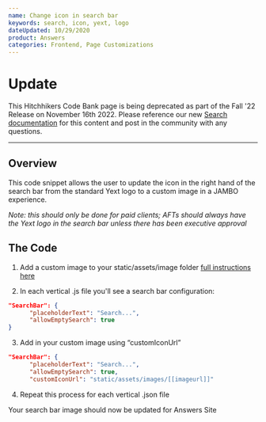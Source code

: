 ```yaml
---
name: Change icon in search bar
keywords: search, icon, yext, logo
dateUpdated: 10/29/2020
product: Answers
categories: Frontend, Page Customizations
---
```


# Update
This Hitchhikers Code Bank page is being deprecated as part of the Fall '22 Release on November 16th 2022. Please reference our new [Search documentation](https://hitchhikers.yext.com/docs/search) for this content and post in the community with any questions.

---
## Overview

This code snippet allows the user to update the icon in the right hand of the search bar from the standard Yext logo to a custom image in a JAMBO experience.

*Note: this should only be done for paid clients; AFTs should always have the Yext logo in the search bar unless there has been executive approval*

## The Code

1. Add a custom image to your static/assets/image folder [full instructions here](https://hitchhikers.yext.com/modules/ans160-core-frontend-adding-pages-and-cards/07-assets-and-static-files/)

2. In each vertical .js file you'll see a search bar configuration: 

```json
"SearchBar": {
      "placeholderText": "Search...",
      "allowEmptySearch": true
}
```

3. Add in your custom image using “customIconUrl”
```json
"SearchBar": {
      "placeholderText": "Search...", 
      "allowEmptySearch": true,
      "customIconUrl": "static/assets/images/[[imageurl]]"
```

4. Repeat this process for each vertical .json file

Your search bar image should now be updated for Answers Site
